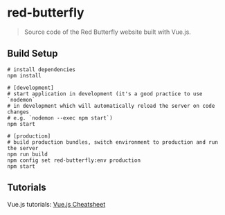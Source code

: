 # red-butterfly

> Source code of the Red Butterfly website built with Vue.js.

## Build Setup

```
# install dependencies
npm install

# [development]
# start application in development (it's a good practice to use `nodemon`
# in development which will automatically reload the server on code changes
# e.g. `nodemon --exec npm start`)
npm start

# [production]
# build production bundles, switch environment to production and run the server
npm run build
npm config set red-butterfly:env production
npm start
```

## Tutorials

Vue.js tutorials: [Vue.js Cheatsheet](https://xpepermint.gitbooks.io/vue-js-cheatsheet/content/)
